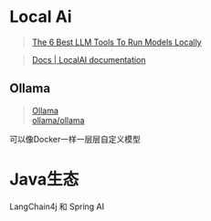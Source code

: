# Local Ai
> [The 6 Best LLM Tools To Run Models Locally](https://getstream.io/blog/best-local-llm-tools/)  

> [Docs | LocalAI documentation](https://localai.io/docs/)  

## Ollama
> [Ollama](https://ollama.com/)  
> [ollama/ollama](https://github.com/ollama/ollama/tree/main)  

可以像Docker一样一层层自定义模型

# Java生态
LangChain4j 和 Spring AI 
